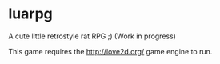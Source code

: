 luarpg
======

A cute little retrostyle rat RPG ;) (Work in progress)

This game requires the http://love2d.org/ game engine to run.
